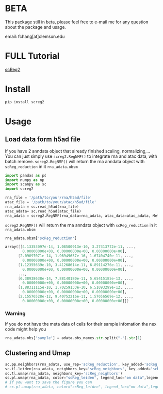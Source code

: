 # BETA
This package still in beta, please feel free to e-mail me for any question about the package and usage.

email: fchang[at]clemson.edu

# FULL Tutorial
[scReg2](https://screg2.readthedocs.io/en/latest/function.html)

# Install
``` bash
pip install screg2
```

# Usage

## Load data form h5ad file

If you have 2 anndata object that already finished scaling,
normalizing,\... You can just simply use `screg2.RegNMF()` to integrate
rna and atac data, with batch remove. `screg2.RegNMF()` will return the
rna anndata object with `scReg_reduction` in it `rna_adata.obsm`

``` python
import pandas as pd
import numpy as np
import scanpy as sc
import screg2 

rna_file = '/path/to/your/rna/h5ad/file'
atac_file = '/path/to/your/atac/h5ad/file'
rna_adata = sc.read_h5ad(rna_file)
atac_adata= sc.read_h5ad(atac_file)
rna_adata = screg2.RegNMF(rna_data=rna_adata, atac_data=atac_adata, Meta_data=rna_adata.obs,batch_type='sample', maxiter=100, key_added="scReg_reduction")
```

`screg2.RegNMF()` will return the rna anndata object with
`scReg_reduction` in it `rna_adata.obsm`

``` python
rna_adata.obsm['scReg_reduction']
```

``` python
array([[4.13353097e-14, 1.08500913e-10, 3.27313772e-11, ...,
        0.00000000e+00, 0.00000000e+00, 0.00000000e+00],
      [2.09097071e-14, 1.96949657e-16, 1.67404740e-11, ...,
        0.00000000e+00, 0.00000000e+00, 0.00000000e+00],
      [1.12355639e-10, 3.41268614e-11, 6.89114276e-11, ...,
        0.00000000e+00, 0.00000000e+00, 0.00000000e+00],
      ...,
      [6.38938638e-14, 7.88140180e-11, 5.65415185e-13, ...,
        0.00000000e+00, 0.00000000e+00, 0.00000000e+00],
      [1.88311115e-10, 1.70259133e-10, 6.51093299e-12, ...,
        0.00000000e+00, 0.00000000e+00, 0.00000000e+00],
      [2.15576528e-12, 9.40752216e-11, 1.57056569e-12, ...,
        0.00000000e+00, 0.00000000e+00, 0.00000000e+00]])
```

### Warning

If you do not have the meta data of cells for their sample infomation
the nex code might help you

``` python
rna_adata.obs['sample'] = adata.obs_names.str.split("-").str[1]
```

## Clustering and Umap

``` python
sc.pp.neighbors(rna_adata, use_rep='scReg_reduction', key_added='scReg_neighbors', n_neighbors=40)
sc.tl.leiden(rna_adata, neighbors_key='scReg_neighbors', key_added='scReg_leiden')
sc.tl.umap(rna_adata, neighbors_key='scReg_neighbors')
sc.pl.umap(rna_adata, color="scReg_leiden", legend_loc="on data",legend_fontsize="small",size=6, title="scReg")
# If you want to save the figure you can
# sc.pl.umap(rna_adata, color="scReg_leiden", legend_loc="on data",legend_fontsize="small",size=6, save="_scReg.pdf" title="scReg")
```
